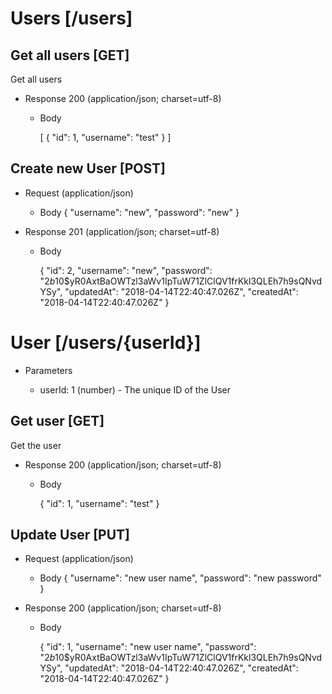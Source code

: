 # Users [/users]

## Get all users [GET]
Get all users

+ Response 200 (application/json; charset=utf-8)

    + Body

        [
          {
            "id": 1,
            "username": "test"
          }
        ]

## Create new User [POST]

+ Request (application/json)

    + Body
        {
            "username": "new",
            "password": "new"
        }

+ Response 201 (application/json; charset=utf-8)

    + Body


        {
            "id": 2,
            "username": "new",
            "password": "$2b$10$yR0AxtBaOWTzl3aWv1IpTuW71ZlClQV1frKkl3QLEh7h9sQNvdYSy",
            "updatedAt": "2018-04-14T22:40:47.026Z",
            "createdAt": "2018-04-14T22:40:47.026Z"
        }

# User [/users/{userId}]

+ Parameters

    + userId: 1 (number) - The unique ID of the User

## Get user [GET]
Get the user

+ Response 200 (application/json; charset=utf-8)

    + Body

        {
          "id": 1,
          "username": "test"
        }


## Update User [PUT]

+ Request (application/json)

    + Body
        {
            "username": "new user name",
            "password": "new password"
        }

+ Response 200 (application/json; charset=utf-8)

    + Body


        {
            "id": 1,
            "username": "new user name",
            "password": "$2b$10$yR0AxtBaOWTzl3aWv1IpTuW71ZlClQV1frKkl3QLEh7h9sQNvdYSy",
            "updatedAt": "2018-04-14T22:40:47.026Z",
            "createdAt": "2018-04-14T22:40:47.026Z"
        }
